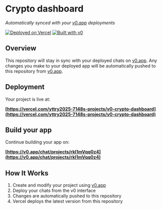 # Crypto dashboard

*Automatically synced with your [v0.app](https://v0.app) deployments*

[![Deployed on Vercel](https://img.shields.io/badge/Deployed%20on-Vercel-black?style=for-the-badge&logo=vercel)](https://vercel.com/yttry2025-7148s-projects/v0-crypto-dashboard)
[![Built with v0](https://img.shields.io/badge/Built%20with-v0.app-black?style=for-the-badge)](https://v0.app/chat/projects/rkI1mVqq0z4)

## Overview

This repository will stay in sync with your deployed chats on [v0.app](https://v0.app).
Any changes you make to your deployed app will be automatically pushed to this repository from [v0.app](https://v0.app).

## Deployment

Your project is live at:

**[https://vercel.com/yttry2025-7148s-projects/v0-crypto-dashboard](https://vercel.com/yttry2025-7148s-projects/v0-crypto-dashboard)**

## Build your app

Continue building your app on:

**[https://v0.app/chat/projects/rkI1mVqq0z4](https://v0.app/chat/projects/rkI1mVqq0z4)**

## How It Works

1. Create and modify your project using [v0.app](https://v0.app)
2. Deploy your chats from the v0 interface
3. Changes are automatically pushed to this repository
4. Vercel deploys the latest version from this repository
